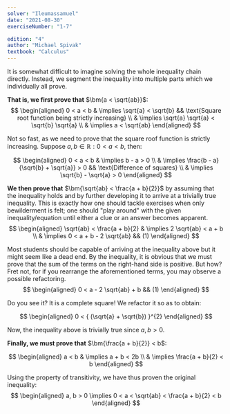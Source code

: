 ```yaml
---
solver: "Ileumassamuel"
date: "2021-08-30"
exerciseNumber: "1-7"

edition: "4"
author: "Michael Spivak"
textbook: "Calculus"
---
```


It is somewhat difficult to imagine solving the whole
inequality chain directly. Instead, we segment the inequality into
multiple parts which we individually all prove.

**That is, we first prove that** $\bm{a < \sqrt{ab}}$: 
$$
\begin{aligned}
0 < a < b & \implies \sqrt{a} < \sqrt{b} && \text{Square root function being strictly increasing} \\
& \implies \sqrt{a} \sqrt{a} < \sqrt{b} \sqrt{a} \\
& \implies a < \sqrt{ab}
\end{aligned}
$$


Not so fast, as we need to prove that the square roof function is
strictly increasing. Suppose $a, b \in \mathbb{R}: 0 < a < b$, then:

$$
\begin{aligned}
0 < a < b & \implies b - a > 0 \\
& \implies \frac{b - a}{\sqrt{b} + \sqrt{a}} > 0 && \text{Difference of squares} \\
& \implies \sqrt{b} - \sqrt{a} > 0
\end{aligned}
$$


**We then prove that** $\bm{\sqrt{ab} < \frac{a + b}{2}}$ by assuming
that the inequality holds and by further developing it to arrive at a
trivially true inequality. This is exactly how one should tackle
exercises when only bewilderment is felt; one should \"play around\"
with the given inequality/equation until either a clue or an answer
becomes apparent. 
$$
\begin{aligned}
\sqrt{ab} < \frac{a + b}{2} & \implies 2 \sqrt{ab} < a + b \\
& \implies 0 < a + b - 2 \sqrt{ab} && (1)
\end{aligned}
$$


Most students should be capable of arriving at the inequality above but
it might seem like a dead end. By the inequality, it is obvious that we
must prove that the sum of the terms on the right-hand side is positive.
But how? Fret not, for if you rearrange the aforementioned terms, you
may observe a possible refactoring. 
$$
\begin{aligned}
0 < a - 2 \sqrt{ab} + b && (1)
\end{aligned}
$$


Do you see it? It is a complete square! We refactor it so as to obtain:

$$
\begin{aligned}
0 < { (\sqrt{a} + \sqrt{b}) }^{2}
\end{aligned}
$$


Now, the inequality above is trivially true since $a, b > 0$.

**Finally, we must prove that** $\bm{\frac{a + b}{2}} < b$:

$$
\begin{aligned}
a < b & \implies a + b < 2b \\
& \implies \frac{a + b}{2} < b
\end{aligned}
$$


Using the property of transitivity, we have thus proven the original
inequality: 
$$
\begin{aligned}
a, b > 0 \implies 0 < a < \sqrt{ab} < \frac{a + b}{2} < b
\end{aligned}
$$
